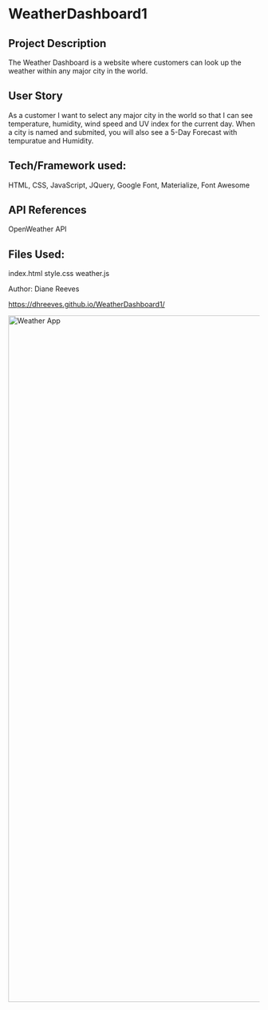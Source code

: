 # WeatherDashboard1

## Project Description
The Weather Dashboard is a website where customers can look up the weather within any major city in the world.

## User Story
As a customer
I want to select any major city in the world
so that I can see temperature, humidity, wind speed and UV index for the current day. 
When a city is named and submited, you will also see a 5-Day Forecast with tempuratue and Humidity.

## Tech/Framework used:
HTML, CSS, JavaScript, JQuery, Google Font, Materialize, Font Awesome

## API References
OpenWeather API


## Files Used:
index.html
style.css
weather.js


Author: Diane Reeves

https://dhreeves.github.io/WeatherDashboard1/

<img width="1377" alt="Weather App" src="https://user-images.githubusercontent.com/34249881/88244362-36b1d080-cc59-11ea-80fd-c594ae6acfb0.png">
